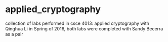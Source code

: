 # applied_cryptography
collection of labs performed in csce 4013: applied cryptography with Qinghua Li in Spring of 2016,
both labs were completed with Sandy Becerra as a pair
